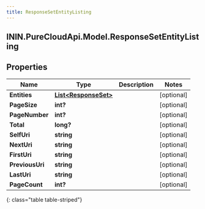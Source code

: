 ```yaml
---
title: ResponseSetEntityListing
---
```

## ININ.PureCloudApi.Model.ResponseSetEntityListing

## Properties

|Name | Type | Description | Notes|
|------------ | ------------- | ------------- | -------------|
| **Entities** | [**List&lt;ResponseSet&gt;**](ResponseSet.html) |  | [optional] |
| **PageSize** | **int?** |  | [optional] |
| **PageNumber** | **int?** |  | [optional] |
| **Total** | **long?** |  | [optional] |
| **SelfUri** | **string** |  | [optional] |
| **NextUri** | **string** |  | [optional] |
| **FirstUri** | **string** |  | [optional] |
| **PreviousUri** | **string** |  | [optional] |
| **LastUri** | **string** |  | [optional] |
| **PageCount** | **int?** |  | [optional] |
{: class="table table-striped"}


